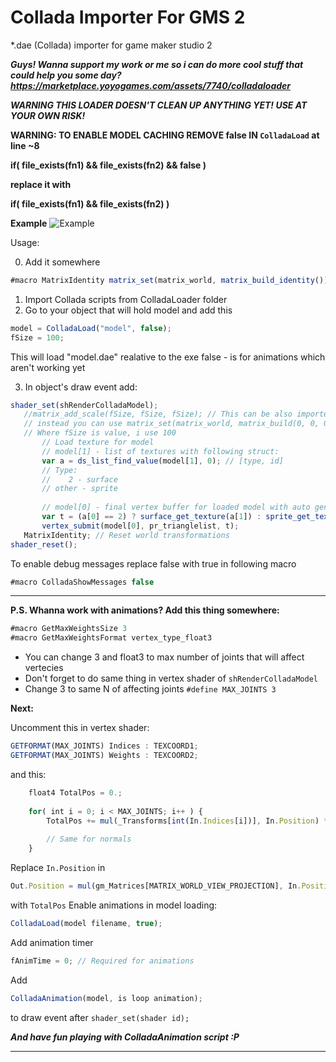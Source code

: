 # Collada Importer For GMS 2
*.dae (Collada) importer for game maker studio 2

***Guys! Wanna support my work or me so i can do more cool stuff that could help you some day?***
***https://marketplace.yoyogames.com/assets/7740/colladaloader***

***WARNING THIS LOADER DOESN'T CLEAN UP ANYTHING YET! USE AT YOUR OWN RISK!***

**WARNING: TO ENABLE MODEL CACHING REMOVE false IN ```ColladaLoad``` at line ~8**

**if( file_exists(fn1) && file_exists(fn2) && false )**

**replace it with**

**if( file_exists(fn1) && file_exists(fn2) )**

**Example**
![Example](Example.png)

Usage:

 0) Add it somewhere
 ```javascript
 #macro MatrixIdentity matrix_set(matrix_world, matrix_build_identity());
 ```
 
 1) Import Collada scripts from ColladaLoader folder
 2) Go to your object that will hold model and add this
 
 ```javascript
 model = ColladaLoad("model", false);
 fSize = 100;
 ```
 
 This will load "model.dae" realative to the exe
 false - is for animations which aren't working yet
 
 3) In object's draw event add:
 ```javascript
 shader_set(shRenderColladaModel);
    //matrix_add_scale(fSize, fSize, fSize); // This can be also imported from this project
    // instead you can use matrix_set(matrix_world, matrix_build(0, 0, 0, 0, 0, 0, fSize, fSize, fSize));
    // Where fSize is value, i use 100
        // Load texture for model
        // model[1] - list of textures with following struct:
        var a = ds_list_find_value(model[1], 0); // [type, id]
        // Type:
        //    2 - surface
        // other - sprite
        
        // model[0] - final vertex buffer for loaded model with auto generated format
        var t = (a[0] == 2) ? surface_get_texture(a[1]) : sprite_get_texture(a[1], 0);
        vertex_submit(model[0], pr_trianglelist, t);
    MatrixIdentity; // Reset world transformations
shader_reset();
 ```

To enable debug messages replace false with true in following macro

```javascript
#macro ColladaShowMessages false
```
 
***
**P.S. Whanna work with animations? Add this thing somewhere:**

```javascript
#macro GetMaxWeightsSize 3
#macro GetMaxWeightsFormat vertex_type_float3
```
* You can change 3 and float3 to max number of joints that will affect vertecies
* Don't forget to do same thing in vertex shader of ```shRenderColladaModel```
* Change 3 to same N of affecting joints ```#define MAX_JOINTS 3```

**Next:**

Uncomment this in vertex shader:
```javascript
GETFORMAT(MAX_JOINTS) Indices : TEXCOORD1;
GETFORMAT(MAX_JOINTS) Weights : TEXCOORD2;
```
and this:
```javascript
    float4 TotalPos = 0.;
    
    for( int i = 0; i < MAX_JOINTS; i++ ) {
        TotalPos += mul(_Transforms[int(In.Indices[i])], In.Position) * In.Weights[i];
        
        // Same for normals
    }
```
Replace ```In.Position``` in 
```javascript
Out.Position = mul(gm_Matrices[MATRIX_WORLD_VIEW_PROJECTION], In.Position);
```
with ```TotalPos```
Enable animations in model loading:
```javascript
ColladaLoad(model filename, true);
```
Add animation timer
```javascript
fAnimTime = 0; // Required for animations
```
Add
```javascript
ColladaAnimation(model, is loop animation);
```
to draw event after ```shader_set(shader id);```

***And have fun playing with ColladaAnimation script :P***


***

